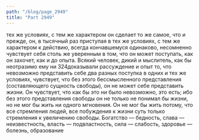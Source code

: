 ```yaml
---
path: "/blog/page_2949"
title: "Part 2949"
---
```


 тех же условиях, с тем же характером он сделает то же самое, что и прежде, он, в тысячный раз приступая в тех же условиях, с тем же характером к действию, всегда кончавшемуся одинаково, несомненно чувствует себя столь же уверенным в том, что он может поступать, как он захочет, как и до опыта. Всякий человек, дикий и мыслитель, как бы неотразимо ему ни 324доказывали рассуждение и опыт то, что невозможно представить себе два разных поступка в одних и тех же условиях, чувствует, что без этого бессмысленного представления (составляющего сущность свободы), он не может себе представить жизни. Он чувствует, что как бы это ни было невозможно, это есть; ибо без этого представления свободы он не только не понимал бы жизни, но не мог бы жить ни одного мгновения.
Он не мог бы жить потому, что все стремления людей, все побуждения к жизни суть только стремления к увеличению свободы. Богатство — бедность, слава — неизвестность, власть — подвластность, сила — слабость, здоровье — болезнь, образование
